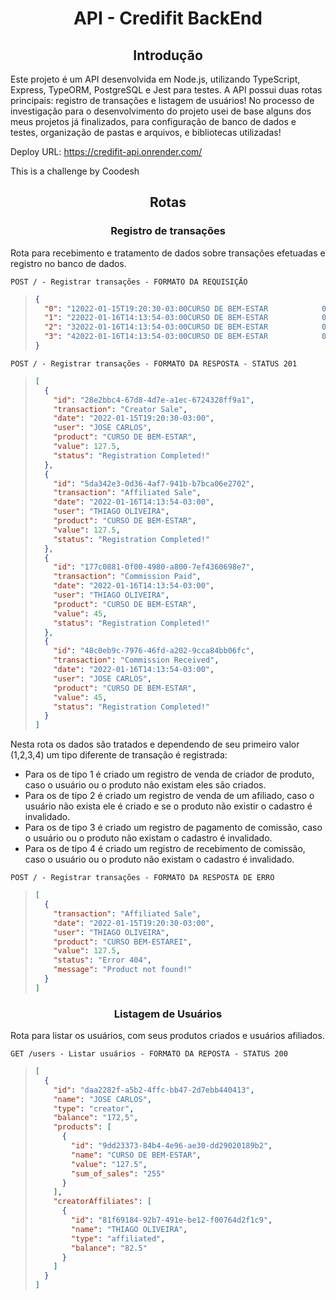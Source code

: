 <h1  align="center">API - Credifit BackEnd</h1>

<h2 align="center">Introdução</h2>
   
   Este projeto é um API desenvolvida em Node.js, utilizando TypeScript, Express, TypeORM, PostgreSQL e Jest para testes. A API possui duas rotas principais: registro de transações e listagem de usuários! No processo de investigação para o desenvolvimento do projeto usei de base alguns dos meus projetos já finalizados, para configuração de banco de dados e testes, organização de pastas e arquivos, e bibliotecas utilizadas!
   
Deploy URL: https://credifit-api.onrender.com/

This is a challenge by Coodesh

##

<div align="center" style="display: inline_block">
 <h2  align="center">Rotas</h2>
</div>

<div align="center" style="display: inline_block"> 
  <h3>Registro de transações</h3>
</div>

<div align="left" style="display: inline_block">

Rota para recebimento e tratamento de dados sobre transações efetuadas e registro no banco de dados.

`POST / - Registrar transações - FORMATO DA REQUISIÇÃO`

> ```json
> {
>   "0": "12022-01-15T19:20:30-03:00CURSO DE BEM-ESTAR            0000012750JOSE CARLOS",
>   "1": "22022-01-16T14:13:54-03:00CURSO DE BEM-ESTAR            0000012750THIAGO OLIVEIRA",
>   "2": "32022-01-16T14:13:54-03:00CURSO DE BEM-ESTAR            0000004500THIAGO OLIVEIRA",
>   "3": "42022-01-16T14:13:54-03:00CURSO DE BEM-ESTAR            0000004500JOSE CARLOS"
> }
> ```

`POST / - Registrar transações - FORMATO DA RESPOSTA - STATUS 201`

> ```json
> [
>   {
>     "id": "28e2bbc4-67d8-4d7e-a1ec-6724328ff9a1",
>     "transaction": "Creator Sale",
>     "date": "2022-01-15T19:20:30-03:00",
>     "user": "JOSE CARLOS",
>     "product": "CURSO DE BEM-ESTAR",
>     "value": 127.5,
>     "status": "Registration Completed!"
>   },
>   {
>     "id": "5da342e3-0d36-4af7-941b-b7bca06e2702",
>     "transaction": "Affiliated Sale",
>     "date": "2022-01-16T14:13:54-03:00",
>     "user": "THIAGO OLIVEIRA",
>     "product": "CURSO DE BEM-ESTAR",
>     "value": 127.5,
>     "status": "Registration Completed!"
>   },
>   {
>     "id": "177c0881-0f00-4980-a800-7ef4360698e7",
>     "transaction": "Commission Paid",
>     "date": "2022-01-16T14:13:54-03:00",
>     "user": "THIAGO OLIVEIRA",
>     "product": "CURSO DE BEM-ESTAR",
>     "value": 45,
>     "status": "Registration Completed!"
>   },
>   {
>     "id": "48c0eb9c-7976-46fd-a202-9cca84bb06fc",
>     "transaction": "Commission Received",
>     "date": "2022-01-16T14:13:54-03:00",
>     "user": "JOSE CARLOS",
>     "product": "CURSO DE BEM-ESTAR",
>     "value": 45,
>     "status": "Registration Completed!"
>   }
> ]
> ```

Nesta rota os dados são tratados e dependendo de seu primeiro valor (1,2,3,4) um tipo diferente de transação é registrada:

- Para os de tipo 1 é criado um registro de venda de criador de produto, caso o usuário ou o produto não existam eles são criados.
- Para os de tipo 2 é criado um registro de venda de um afiliado, caso o usuário não exista ele é criado e se o produto não existir o cadastro é invalidado.
- Para os de tipo 3 é criado um registro de pagamento de comissão, caso o usuário ou o produto não existam o cadastro é invalidado.
- Para os de tipo 4 é criado um registro de recebimento de comissão, caso o usuário ou o produto não existam o cadastro é invalidado.

`POST / - Registrar transações - FORMATO DA RESPOSTA DE ERRO`

> ```json
> [
>   {
>     "transaction": "Affiliated Sale",
>     "date": "2022-01-15T19:20:30-03:00",
>     "user": "THIAGO OLIVEIRA",
>     "product": "CURSO BEM-ESTAREI",
>     "value": 127.5,
>     "status": "Error 404",
>     "message": "Product not found!"
>   }
> ]
> ```

</div>

<div align="center" style="display: inline_block">
<h3>Listagem de Usuários</h3>
</div>

<div align="left" style="display: inline_block">

Rota para listar os usuários, com seus produtos criados e usuários afiliados.

`GET /users - Listar usuários - FORMATO DA REPOSTA - STATUS 200`

> ```json
> [
>   {
>     "id": "daa2282f-a5b2-4ffc-bb47-2d7ebb440413",
>     "name": "JOSE CARLOS",
>     "type": "creator",
>     "balance": "172,5",
>     "products": [
>       {
>         "id": "9dd23373-84b4-4e96-ae30-dd29020189b2",
>         "name": "CURSO DE BEM-ESTAR",
>         "value": "127.5",
>         "sum_of_sales": "255"
>       }
>     ],
>     "creatorAffiliates": [
>       {
>         "id": "81f69184-92b7-491e-be12-f00764d2f1c9",
>         "name": "THIAGO OLIVEIRA",
>         "type": "affiliated",
>         "balance": "82.5"
>       }
>     ]
>   }
> ]
> ```
